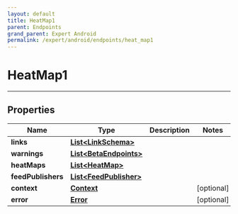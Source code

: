 ```yaml
---
layout: default
title: HeatMap1
parent: Endpoints
grand_parent: Expert Android
permalink: /expert/android/endpoints/heat_map1
---
```


# HeatMap1

---

## Properties

| Name | Type | Description | Notes
| ------------ | ------------- | ------------- | -------------
**links** | [**List&lt;LinkSchema&gt;**](/navitia_sdk_docs/expert/android/endpoints/link_schema) |  | 
**warnings** | [**List&lt;BetaEndpoints&gt;**](/navitia_sdk_docs/expert/android/endpoints/beta_endpoints) |  | 
**heatMaps** | [**List&lt;HeatMap&gt;**](/navitia_sdk_docs/expert/android/endpoints/heat_map) |  | 
**feedPublishers** | [**List&lt;FeedPublisher&gt;**](/navitia_sdk_docs/expert/android/endpoints/feed_publisher) |  | 
**context** | [**Context**](/navitia_sdk_docs/expert/android/endpoints/context) |  |  [optional]
**error** | [**Error**](/navitia_sdk_docs/expert/android/endpoints/error) |  |  [optional]



